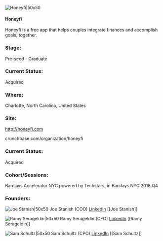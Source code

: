 

![Honeyfi|50x50](https://apimg.techstars.com/connect/images/image_files/5b914c51a36c116989000029/original/Rings_purple_techstars_connect.png)

#### Honeyfi
Honeyfi is a free app that helps couples integrate finances and accomplish goals, together.

### Stage: 
Pre-seed - Graduate 

### Current Status: 
Acquired

### Where:
Charlotte, North Carolina, United States

### Site:
http://honeyfi.com



crunchbase.com/organization/honeyfi

### Current Status: 
Acquired

### Cohort/Sessions: 
Barclays Accelerator NYC powered by Techstars, in Barclays NYC 2018 Q4

### Founders: 

![Joe Stanish|50x50](https://apimg.techstars.com/connect/images/image_files/5b884daac1a4b850e7000001/original/joe_headshot_sq.png) Joe Stanish (COO) [LinkedIn](https://linkedin.com/in/joe-stanish-1817637) [[Joe Stanish]]

![Ramy Serageldin|50x50](https://apimg.techstars.com/connect/images/image_files/5b8f308fa36c116e09000004/original/ramy_headshot.jpeg) Ramy Serageldin (CEO) [LinkedIn](https://linkedin.com/in/theramy) [[Ramy Serageldin]]

![Sam Schultz|50x50](https://apimg.techstars.com/connect/images/image_files/6321f7eca1a47900071d2506/original/_MG_9920_2.jpg) Sam Schultz (CPO) [LinkedIn](https://linkedin.com/in/samuel-schultz-146793a) [[Sam Schultz]]


